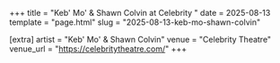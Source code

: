 +++
title = "Keb' Mo' & Shawn Colvin at Celebrity "
date = 2025-08-13
template = "page.html"
slug = "2025-08-13-keb-mo-shawn-colvin"

[extra]
artist = "Keb' Mo' & Shawn Colvin"
venue = "Celebrity Theatre"
venue_url = "https://celebritytheatre.com/"
+++
